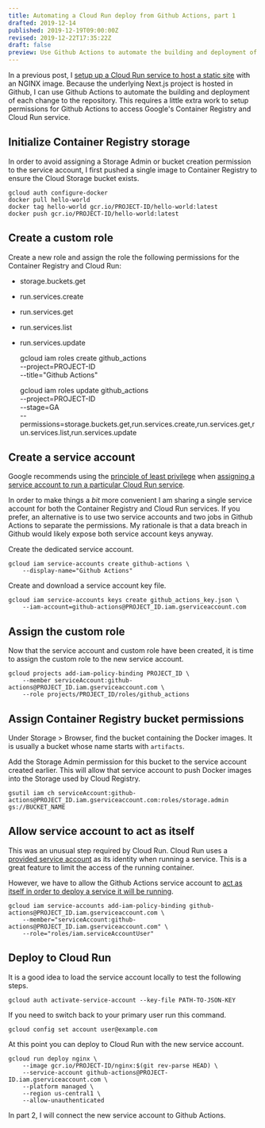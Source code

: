 ```yaml
---
title: Automating a Cloud Run deploy from Github Actions, part 1
drafted: 2019-12-14
published: 2019-12-19T09:00:00Z
revised: 2019-12-22T17:35:22Z
draft: false
preview: Use Github Actions to automate the building and deployment of each change to a repository. This requires a little extra work to setup permissions for Github Actions to access Google's Container Registry and Cloud Run service.
---
```


In a previous post, I [setup up a Cloud Run service to host a static site](post/2019-12-08-how-to-run-a-static-site-in-google-cloud-run) with an NGINX image. Because the underlying Next.js project is hosted in Github, I can use Github Actions to automate the building and deployment of each change to the repository. This requires a little extra work to setup permissions for Github Actions to access Google's Container Registry and Cloud Run service.

## Initialize Container Registry storage

In order to avoid assigning a Storage Admin or bucket creation permission to the service account, I first pushed a single image to Container Registry to ensure the Cloud Storage bucket exists.

    gcloud auth configure-docker
    docker pull hello-world
    docker tag hello-world gcr.io/PROJECT-ID/hello-world:latest
    docker push gcr.io/PROJECT-ID/hello-world:latest

## Create a custom role

Create a new role and assign the role the following permissions for the Container Registry and Cloud Run:

- storage.buckets.get
- run.services.create
- run.services.get
- run.services.list
- run.services.update


    gcloud iam roles create github_actions \
        --project=PROJECT-ID \
        --title="Github Actions"

    gcloud iam roles update github_actions \
        --project=PROJECT-ID \
        --stage=GA \
        --permissions=storage.buckets.get,run.services.create,run.services.get,run.services.list,run.services.update

## Create a service account

Google recommends using the [principle of least privilege](https://en.wikipedia.org/wiki/Principle_of_least_privilege) when [assigning a service account to run a particular Cloud Run service](https://cloud.google.com/run/docs/securing/service-identity).

In order to make things a _bit_ more convenient I am sharing a single service account for both the Container Registry and Cloud Run services. If you prefer, an alternative is to use two service accounts and two jobs in Github Actions to separate the permissions. My rationale is that a data breach in Github would likely expose both service account keys anyway.

Create the dedicated service account.

    gcloud iam service-accounts create github-actions \
        --display-name="Github Actions"

Create and download a service account key file.

    gcloud iam service-accounts keys create github_actions_key.json \
        --iam-account=github-actions@PROJECT_ID.iam.gserviceaccount.com

## Assign the custom role

Now that the service account and custom role have been created, it is time to assign the custom role to the new service account.

    gcloud projects add-iam-policy-binding PROJECT_ID \
        --member serviceAccount:github-actions@PROJECT_ID.iam.gserviceaccount.com \
        --role projects/PROJECT_ID/roles/github_actions

## Assign Container Registry bucket permissions

Under Storage > Browser, find the bucket containing the Docker images. It is usually a bucket whose name starts with `artifacts`.

Add the Storage Admin permission for this bucket to the service account created earlier. This will allow that service account to push Docker images into the Storage used by Cloud Registry.

    gsutil iam ch serviceAccount:github-actions@PROJECT_ID.iam.gserviceaccount.com:roles/storage.admin gs://BUCKET_NAME

## Allow service account to act as itself

This was an unusual step required by Cloud Run. Cloud Run uses a [provided service account](https://cloud.google.com/run/docs/securing/service-identity?hl=en#runtime_service_account) as its identity when running a service. This is a great feature to limit the access of the running container.

However, we have to allow the Github Actions service account to [act as itself in order to deploy a service it will be running](https://cloud.google.com/run/docs/reference/iam/roles#additional-configuration).

    gcloud iam service-accounts add-iam-policy-binding github-actions@PROJECT_ID.iam.gserviceaccount.com \
        --member="serviceAccount:github-actions@PROJECT_ID.iam.gserviceaccount.com" \
        --role="roles/iam.serviceAccountUser"

## Deploy to Cloud Run

It is a good idea to load the service account locally to test the following steps.

    gcloud auth activate-service-account --key-file PATH-TO-JSON-KEY

If you need to switch back to your primary user run this command.

    gcloud config set account user@example.com
    
At this point you can deploy to Cloud Run with the new service account.

    gcloud run deploy nginx \
        --image gcr.io/PROJECT-ID/nginx:$(git rev-parse HEAD) \
        --service-account github-actions@PROJECT-ID.iam.gserviceaccount.com \
        --platform managed \
        --region us-central1 \
        --allow-unauthenticated

In part 2, I will connect the new service account to Github Actions.
